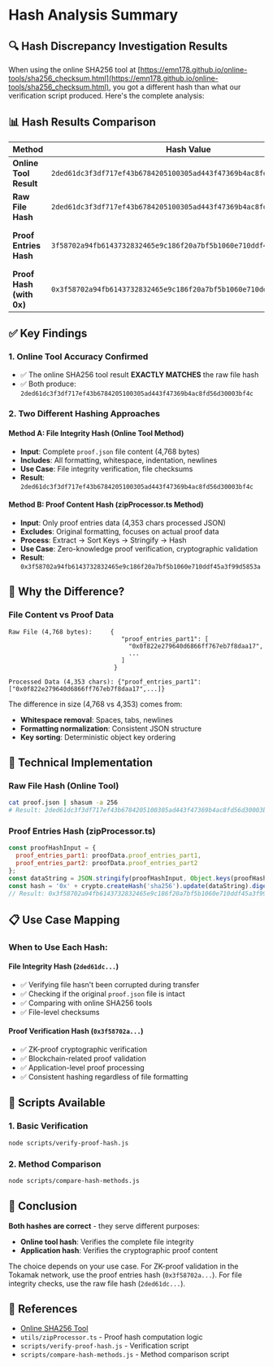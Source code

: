 # Hash Analysis Summary

## 🔍 Hash Discrepancy Investigation Results

When using the online SHA256 tool at [https://emn178.github.io/online-tools/sha256_checksum.html](https://emn178.github.io/online-tools/sha256_checksum.html), you got a different hash than what our verification script produced. Here's the complete analysis:

## 📊 Hash Results Comparison

| Method | Hash Value | Description |
|--------|------------|-------------|
| **Online Tool Result** | `2ded61dc3f3df717ef43b6784205100305ad443f47369b4ac8fd56d30003bf4c` | Raw file hash from online tool |
| **Raw File Hash** | `2ded61dc3f3df717ef43b6784205100305ad443f47369b4ac8fd56d30003bf4c` | Direct SHA256 of proof.json file |
| **Proof Entries Hash** | `3f58702a94fb6143732832465e9c186f20a7bf5b1060e710ddf45a3f99d5853a` | Processed proof entries (zipProcessor.ts method) |
| **Proof Hash (with 0x)** | `0x3f58702a94fb6143732832465e9c186f20a7bf5b1060e710ddf45a3f99d5853a` | Final proof hash used in application |

## ✅ Key Findings

### 1. **Online Tool Accuracy Confirmed**
- ✅ The online SHA256 tool result **EXACTLY MATCHES** the raw file hash
- ✅ Both produce: `2ded61dc3f3df717ef43b6784205100305ad443f47369b4ac8fd56d30003bf4c`

### 2. **Two Different Hashing Approaches**

#### **Method A: File Integrity Hash** (Online Tool Method)
- **Input**: Complete `proof.json` file content (4,768 bytes)
- **Includes**: All formatting, whitespace, indentation, newlines
- **Use Case**: File integrity verification, file checksums
- **Result**: `2ded61dc3f3df717ef43b6784205100305ad443f47369b4ac8fd56d30003bf4c`

#### **Method B: Proof Content Hash** (zipProcessor.ts Method)
- **Input**: Only proof entries data (4,353 chars processed JSON)
- **Excludes**: Original formatting, focuses on actual proof data
- **Process**: Extract → Sort Keys → Stringify → Hash
- **Use Case**: Zero-knowledge proof verification, cryptographic validation
- **Result**: `0x3f58702a94fb6143732832465e9c186f20a7bf5b1060e710ddf45a3f99d5853a`

## 🎯 Why the Difference?

### File Content vs Proof Data
```
Raw File (4,768 bytes):     {
                               "proof_entries_part1": [
                                 "0x0f822e279640d6866ff767eb7f8daa17",
                                 ...
                               ]
                             }

Processed Data (4,353 chars): {"proof_entries_part1":["0x0f822e279640d6866ff767eb7f8daa17",...]}
```

The difference in size (4,768 vs 4,353) comes from:
- **Whitespace removal**: Spaces, tabs, newlines
- **Formatting normalization**: Consistent JSON structure
- **Key sorting**: Deterministic object key ordering

## 🔧 Technical Implementation

### Raw File Hash (Online Tool)
```bash
cat proof.json | shasum -a 256
# Result: 2ded61dc3f3df717ef43b6784205100305ad443f47369b4ac8fd56d30003bf4c
```

### Proof Entries Hash (zipProcessor.ts)
```javascript
const proofHashInput = {
  proof_entries_part1: proofData.proof_entries_part1,
  proof_entries_part2: proofData.proof_entries_part2
};
const dataString = JSON.stringify(proofHashInput, Object.keys(proofHashInput).sort());
const hash = '0x' + crypto.createHash('sha256').update(dataString).digest('hex');
// Result: 0x3f58702a94fb6143732832465e9c186f20a7bf5b1060e710ddf45a3f99d5853a
```

## 📋 Use Case Mapping

### When to Use Each Hash:

#### **File Integrity Hash** (`2ded61dc...`)
- ✅ Verifying file hasn't been corrupted during transfer
- ✅ Checking if the original `proof.json` file is intact
- ✅ Comparing with online SHA256 tools
- ✅ File-level checksums

#### **Proof Verification Hash** (`0x3f58702a...`)
- ✅ ZK-proof cryptographic verification
- ✅ Blockchain-related proof validation
- ✅ Application-level proof processing
- ✅ Consistent hashing regardless of file formatting

## 🚀 Scripts Available

### 1. Basic Verification
```bash
node scripts/verify-proof-hash.js
```

### 2. Method Comparison
```bash
node scripts/compare-hash-methods.js
```

## 🎯 Conclusion

**Both hashes are correct** - they serve different purposes:

- **Online tool hash**: Verifies the complete file integrity
- **Application hash**: Verifies the cryptographic proof content

The choice depends on your use case. For ZK-proof validation in the Tokamak network, use the proof entries hash (`0x3f58702a...`). For file integrity checks, use the raw file hash (`2ded61dc...`).

## 🔗 References

- [Online SHA256 Tool](https://emn178.github.io/online-tools/sha256_checksum.html)
- `utils/zipProcessor.ts` - Proof hash computation logic
- `scripts/verify-proof-hash.js` - Verification script
- `scripts/compare-hash-methods.js` - Method comparison script
